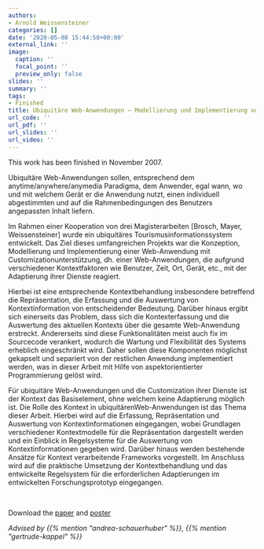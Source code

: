 ```yaml
---
authors:
- Arnold Weissensteiner
categories: []
date: '2020-05-08 15:44:58+00:00'
external_link: ''
image:
  caption: ''
  focal_point: ''
  preview_only: false
slides: ''
summary: ''
tags:
- Finished
title: Ubiquitäre Web-Anwendungen – Modellierung und Implementierung von Kontext Information
url_code: ''
url_pdf: ''
url_slides: ''
url_video: ''
---
```


This work has been finished in November 2007.

Ubiquitäre Web-Anwendungen sollen, entsprechend dem anytime/anywhere/anymedia Paradigma, dem Anwender, egal wann, wo und mit welchem Gerät er die Anwendung nutzt, einen individuell abgestimmten und auf die Rahmenbedingungen des Benutzers angepassten Inhalt liefern.

Im Rahmen einer Kooperation von drei Magisterarbeiten \[Brosch, Mayer, Weissensteiner\] wurde ein ubiquitäres Tourismusinformationssystem entwickelt. Das Ziel dieses umfangreichen Projekts war die Konzeption, Modellierung und Implementierung einer Web-Anwendung mit Customizationunterstützung, dh. einer Web-Anwendungen, die aufgrund verschiedener Kontextfaktoren wie Benutzer, Zeit, Ort, Gerät, etc., mit der Adaptierung ihrer Dienste reagiert.

Hierbei ist eine entsprechende Kontextbehandlung insbesondere betreffend die Repräsentation, die Erfassung und die Auswertung von Kontextinformation von entscheidender Bedeutung. Darüber hinaus ergibt sich einerseits das Problem, dass sich die Kontexterfassung und die Auswertung des aktuellen Kontexts über die gesamte Web-Anwendung erstreckt. Andererseits sind diese Funktionalitäten meist auch fix im Sourcecode verankert, wodurch die Wartung und Flexibilität des Systems erheblich eingeschränkt wird. Daher sollen diese Komponenten möglichst gekapselt und separiert von der restlichen Anwendung implementiert werden, was in dieser Arbeit mit Hilfe von aspektorientierter Programmierung gelöst wird.

Für ubiquitäre Web-Anwendungen und die Customization ihrer Dienste ist der Kontext das Basiselement, ohne welchem keine Adaptierung möglich ist. Die Rolle des Kontext in ubiquitärenWeb-Anwendungen ist das Thema dieser Arbeit. Hierbei wird auf die Erfassung, Repräsentation und Auswertung von Kontextinformationen eingegangen, wobei Grundlagen verschiedener Kontextmodelle für die Repräsentation dargestellt werden und ein Einblick in Regelsysteme für die Auswertung von Kontextinformationen gegeben wird. Darüber hinaus werden bestehende Ansätze für Kontext verarbeitende Frameworks vorgestellt. Im Anschluss wird auf die praktische Umsetzung der Kontextbehandlung und das entwickelte Regelsystem für die erforderlichen Adaptierungen im entwickelten Forschungsprototyp eingegangen.

&nbsp;

 Download the [paper](https://www.big.tuwien.ac.at/app/uploads/2016/10/Weissensteiner_paper.pdf) and [poster](https://www.big.tuwien.ac.at/app/uploads/2016/10/Weissensteiner_poster.pdf)

*Advised by {{% mention "andrea-schauerhuber" %}}, {{% mention "gertrude-kappel" %}}*